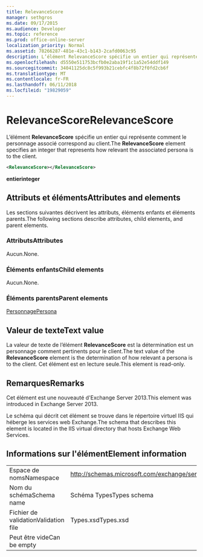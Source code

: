 ```yaml
---
title: RelevanceScore
manager: sethgros
ms.date: 09/17/2015
ms.audience: Developer
ms.topic: reference
ms.prod: office-online-server
localization_priority: Normal
ms.assetid: 78266287-481e-43c1-b143-2cafd0063c95
description: L’élément RelevanceScore spécifie un entier qui représente comment le personnage associé correspond au client.
ms.openlocfilehash: d5550e511753bcfb0e2aba19f1c1a52e54ddf149
ms.sourcegitcommit: 34041125dc8c5f993b21cebfc4f8b72f0fd2cb6f
ms.translationtype: MT
ms.contentlocale: fr-FR
ms.lasthandoff: 06/11/2018
ms.locfileid: "19829059"
---
```

# <a name="relevancescore"></a><span data-ttu-id="480af-103">RelevanceScore</span><span class="sxs-lookup"><span data-stu-id="480af-103">RelevanceScore</span></span>

<span data-ttu-id="480af-104">L’élément **RelevanceScore** spécifie un entier qui représente comment le personnage associé correspond au client.</span><span class="sxs-lookup"><span data-stu-id="480af-104">The **RelevanceScore** element specifies an integer that represents how relevant the associated persona is to the client.</span></span> 
  
```XML
<RelevanceScore></RelevanceScore>
```

 <span data-ttu-id="480af-105">**entier**</span><span class="sxs-lookup"><span data-stu-id="480af-105">**integer**</span></span>
## <a name="attributes-and-elements"></a><span data-ttu-id="480af-106">Attributs et éléments</span><span class="sxs-lookup"><span data-stu-id="480af-106">Attributes and elements</span></span>

<span data-ttu-id="480af-107">Les sections suivantes décrivent les attributs, éléments enfants et éléments parents.</span><span class="sxs-lookup"><span data-stu-id="480af-107">The following sections describe attributes, child elements, and parent elements.</span></span>
  
### <a name="attributes"></a><span data-ttu-id="480af-108">Attributs</span><span class="sxs-lookup"><span data-stu-id="480af-108">Attributes</span></span>

<span data-ttu-id="480af-109">Aucun.</span><span class="sxs-lookup"><span data-stu-id="480af-109">None.</span></span>
  
### <a name="child-elements"></a><span data-ttu-id="480af-110">Éléments enfants</span><span class="sxs-lookup"><span data-stu-id="480af-110">Child elements</span></span>

<span data-ttu-id="480af-111">Aucun.</span><span class="sxs-lookup"><span data-stu-id="480af-111">None.</span></span>
  
### <a name="parent-elements"></a><span data-ttu-id="480af-112">Éléments parents</span><span class="sxs-lookup"><span data-stu-id="480af-112">Parent elements</span></span>

[<span data-ttu-id="480af-113">Personnage</span><span class="sxs-lookup"><span data-stu-id="480af-113">Persona</span></span>](persona.md)
  
## <a name="text-value"></a><span data-ttu-id="480af-114">Valeur de texte</span><span class="sxs-lookup"><span data-stu-id="480af-114">Text value</span></span>

<span data-ttu-id="480af-115">La valeur de texte de l’élément **RelevanceScore** est la détermination est un personnage comment pertinents pour le client.</span><span class="sxs-lookup"><span data-stu-id="480af-115">The text value of the **RelevanceScore** element is the determination of how relevant a persona is to the client.</span></span> <span data-ttu-id="480af-116">Cet élément est en lecture seule.</span><span class="sxs-lookup"><span data-stu-id="480af-116">This element is read-only.</span></span> 
  
## <a name="remarks"></a><span data-ttu-id="480af-117">Remarques</span><span class="sxs-lookup"><span data-stu-id="480af-117">Remarks</span></span>

<span data-ttu-id="480af-118">Cet élément est une nouveauté d'Exchange Server 2013.</span><span class="sxs-lookup"><span data-stu-id="480af-118">This element was introduced in Exchange Server 2013.</span></span>
  
<span data-ttu-id="480af-119">Le schéma qui décrit cet élément se trouve dans le répertoire virtuel IIS qui héberge les services web Exchange.</span><span class="sxs-lookup"><span data-stu-id="480af-119">The schema that describes this element is located in the IIS virtual directory that hosts Exchange Web Services.</span></span>
  
## <a name="element-information"></a><span data-ttu-id="480af-120">Informations sur l'élément</span><span class="sxs-lookup"><span data-stu-id="480af-120">Element information</span></span>

|||
|:-----|:-----|
|<span data-ttu-id="480af-121">Espace de noms</span><span class="sxs-lookup"><span data-stu-id="480af-121">Namespace</span></span>  <br/> |http://schemas.microsoft.com/exchange/services/2006/types  <br/> |
|<span data-ttu-id="480af-122">Nom du schéma</span><span class="sxs-lookup"><span data-stu-id="480af-122">Schema name</span></span>  <br/> |<span data-ttu-id="480af-123">Schéma Types</span><span class="sxs-lookup"><span data-stu-id="480af-123">Types schema</span></span>  <br/> |
|<span data-ttu-id="480af-124">Fichier de validation</span><span class="sxs-lookup"><span data-stu-id="480af-124">Validation file</span></span>  <br/> |<span data-ttu-id="480af-125">Types.xsd</span><span class="sxs-lookup"><span data-stu-id="480af-125">Types.xsd</span></span>  <br/> |
|<span data-ttu-id="480af-126">Peut être vide</span><span class="sxs-lookup"><span data-stu-id="480af-126">Can be empty</span></span>  <br/> ||
   

